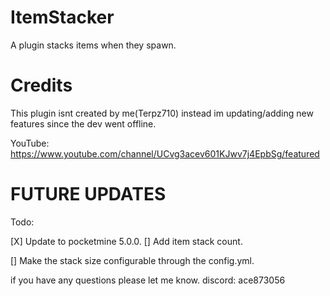 # ItemStacker
A plugin stacks items when they spawn.

# Credits

This plugin isnt created by me(Terpz710) instead im updating/adding new features since the dev went offline.

YouTube: https://www.youtube.com/channel/UCvg3acev601KJwv7j4EpbSg/featured

# FUTURE UPDATES

Todo:

[X] Update to pocketmine 5.0.0.
[] Add item stack count.

[] Make the stack size configurable through the config.yml.

if you have any questions please let me know. discord: ace873056

